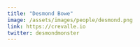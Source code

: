 ```yaml
---
title: "Desmond Bowe"
image: /assets/images/people/desmond.png
link: https://crevalle.io
twitter: desmondmonster
---
```

